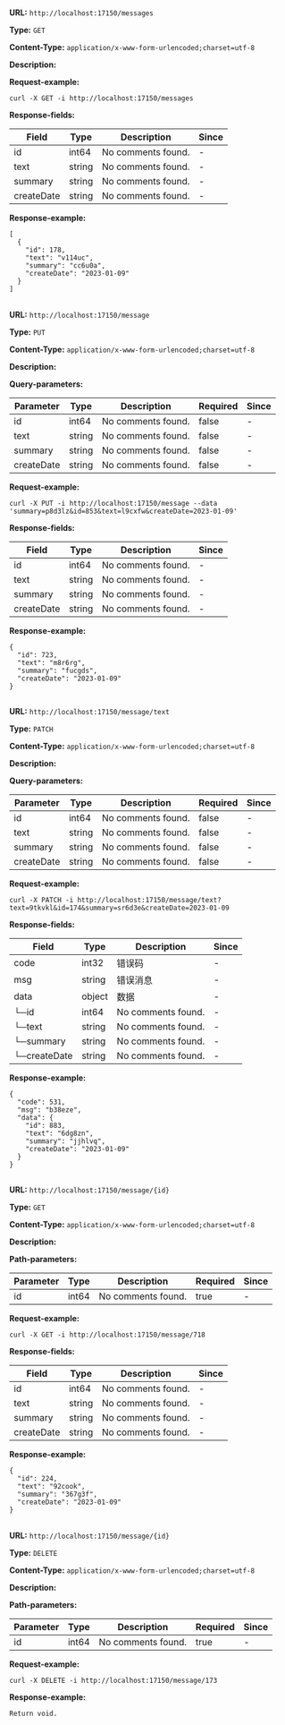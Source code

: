
# 
## 
**URL:** `http://localhost:17150/messages`

**Type:** `GET`


**Content-Type:** `application/x-www-form-urlencoded;charset=utf-8`

**Description:** 





**Request-example:**
```
curl -X GET -i http://localhost:17150/messages
```
**Response-fields:**

Field | Type|Description|Since
---|---|---|---
id|int64|No comments found.|-
text|string|No comments found.|-
summary|string|No comments found.|-
createDate|string|No comments found.|-

**Response-example:**
```
[
  {
    "id": 178,
    "text": "v114uc",
    "summary": "cc6u0a",
    "createDate": "2023-01-09"
  }
]
```

## 
**URL:** `http://localhost:17150/message`

**Type:** `PUT`


**Content-Type:** `application/x-www-form-urlencoded;charset=utf-8`

**Description:** 



**Query-parameters:**

Parameter|Type|Description|Required|Since
---|---|---|---|---
id|int64|No comments found.|false|-
text|string|No comments found.|false|-
summary|string|No comments found.|false|-
createDate|string|No comments found.|false|-


**Request-example:**
```
curl -X PUT -i http://localhost:17150/message --data 'summary=p8d3lz&id=853&text=l9cxfw&createDate=2023-01-09'
```
**Response-fields:**

Field | Type|Description|Since
---|---|---|---
id|int64|No comments found.|-
text|string|No comments found.|-
summary|string|No comments found.|-
createDate|string|No comments found.|-

**Response-example:**
```
{
  "id": 723,
  "text": "m8r6rg",
  "summary": "fucgds",
  "createDate": "2023-01-09"
}
```

## 
**URL:** `http://localhost:17150/message/text`

**Type:** `PATCH`


**Content-Type:** `application/x-www-form-urlencoded;charset=utf-8`

**Description:** 



**Query-parameters:**

Parameter|Type|Description|Required|Since
---|---|---|---|---
id|int64|No comments found.|false|-
text|string|No comments found.|false|-
summary|string|No comments found.|false|-
createDate|string|No comments found.|false|-


**Request-example:**
```
curl -X PATCH -i http://localhost:17150/message/text?text=9tkvkl&id=174&summary=sr6d3e&createDate=2023-01-09
```
**Response-fields:**

Field | Type|Description|Since
---|---|---|---
code|int32|错误码|-
msg|string|错误消息|-
data|object|数据|-
└─id|int64|No comments found.|-
└─text|string|No comments found.|-
└─summary|string|No comments found.|-
└─createDate|string|No comments found.|-

**Response-example:**
```
{
  "code": 531,
  "msg": "b38eze",
  "data": {
    "id": 883,
    "text": "6dg8zn",
    "summary": "jjhlvq",
    "createDate": "2023-01-09"
  }
}
```

## 
**URL:** `http://localhost:17150/message/{id}`

**Type:** `GET`


**Content-Type:** `application/x-www-form-urlencoded;charset=utf-8`

**Description:** 


**Path-parameters:**

Parameter|Type|Description|Required|Since
---|---|---|---|---
id|int64|No comments found.|true|-



**Request-example:**
```
curl -X GET -i http://localhost:17150/message/718
```
**Response-fields:**

Field | Type|Description|Since
---|---|---|---
id|int64|No comments found.|-
text|string|No comments found.|-
summary|string|No comments found.|-
createDate|string|No comments found.|-

**Response-example:**
```
{
  "id": 224,
  "text": "92cook",
  "summary": "367g3f",
  "createDate": "2023-01-09"
}
```

## 
**URL:** `http://localhost:17150/message/{id}`

**Type:** `DELETE`


**Content-Type:** `application/x-www-form-urlencoded;charset=utf-8`

**Description:** 


**Path-parameters:**

Parameter|Type|Description|Required|Since
---|---|---|---|---
id|int64|No comments found.|true|-



**Request-example:**
```
curl -X DELETE -i http://localhost:17150/message/173
```

**Response-example:**
```
Return void.
```

